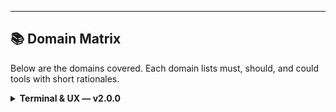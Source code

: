 
---

## 📚 Domain Matrix

Below are the domains covered. Each domain lists must, should, and could tools with short rationales.


<details>
<summary><strong>Terminal & UX — v2.0.0</strong></summary>

Terminal, shell, and UX tools for local productivity and navigation.

| Level | Tool | Rationale |
|------|------|-----------|
| must | bat | Modern 'cat' with syntax highlighting and pager integration. |
| must | eza | Modern 'ls' (exa fork) with icons/tree. |
| must | fzf | Fuzzy finder used across workflows. |
| must | powerlevel10k | Fast, modern Zsh prompt enhancing productivity. |
| must | ripgrep | Fast search tool replacing grep. |
| must | tmux | Terminal multiplexer for panes, sessions, and remote safety. |
| must | zsh | Primary shell; baseline for Zsh-based UX and plugins. |
| should | atuin | Shell history with sync and search. |
| should | bash-completion | Programmable completion for bash. |
| should | fd | Modern 'find' with sane defaults and speed. |
| should | thefuck | Corrects mistyped console commands. |
| should | tldr | Simplified man pages with examples. |
| should | zoxide | Smarter 'cd' based on frecency. |
| could | dust | Disk usage viewer, like du but better. |
| could | figlet | ASCII banners for fun or section headers. |
| could | gum | Pretty TUI prompts; enhances UX if available. |
| could | lolcat | Rainbow styling for fun, optional flair. |
| could | procs | Modern replacement for ps. |
| could | raycast | macOS launcher to trigger scripts quickly. |
| could | starship | Cross-shell prompt written in Rust. |
| could | warp | Next-gen terminal (macOS). |
| could | zsh-autosuggestions | Suggests completions as you type in Zsh. |
| could | zsh-syntax-highlighting | Syntax highlighting for Zsh. |

</details>

